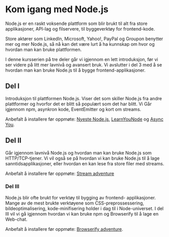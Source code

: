 Kom igang med Node.js
===

Node.js er en raskt voksende plattform som blir brukt til
alt fra store applikasjoner, API-lag og filservere, til
byggeverktøy for frontend-kode.

Store aktører som LinkedIn, Microsoft, Yahoo!, PayPal
og Groupon benytter mer og mer Node.js, så nå kan det
være lurt å ha kunnskap om hvor og hvordan man kan
bruke plattformen.

I denne kursserien på tre deler går vi igjennom en lett
introduksjon, før vi ser videre på litt mer lavnivå og
avansert bruk. Vi avslutter i del 3 med å se hvordan man
kan bruke Node.js til å bygge frontend-applikasjoner.

## Del I
Introduksjon til plattformen Node.js. Viser det som skiller
Node.js fra andre plattformer og hvorfor det er blitt så populært
som det har blitt. Vi Går igjennom npm, asynkron kode, EventEmitter
og kort om streams.

Anbefalt å installere før oppmøte: [Nyeste Node.js](http://nodejs.org/),
[LearnYouNode](https://github.com/rvagg/learnyounode)
og [Async You](https://github.com/bulkan/async-you).

## Del II
Går igjennom lavnivå Node.js og hvordan man kan bruke Node.js
som HTTP/TCP-tjener. Vi vil også se på hvordan vi kan bruke
Node.js til å lage sanntidsapplikasjoner, eller hvordan
en kan lese fra store filer med streams.

Anbefalt å installere før oppmøte: [Stream adventure](https://github.com/substack/stream-adventure)

### Del III
Node.js blir ofte brukt for verktøy til bygging av frontend-
applikasjoner. Mange av de mest brukte verktøyene som
CSS-preprossessering, bildeoptimalisering, kode-minifisering
holder i dag til i Node-universet. I del III vil vi gå igjennom
hvordan vi kan bruke npm og Browserify til å lage en Web-chat.

Anbefalt å installere før oppmøte:
[Browserify adventure](https://github.com/substack/browserify-adventure).
